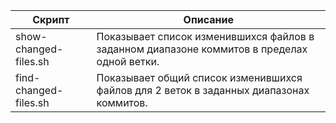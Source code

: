 | Скрипт  | Описание |
| ------------- | ------------- |
| show-changed-files.sh | Показывает список изменившихся файлов в заданном диапазоне коммитов в пределах одной ветки. |
| find-changed-files.sh | Показывает общий список изменившихся файлов для 2 веток в заданных диапазонах коммитов. |
